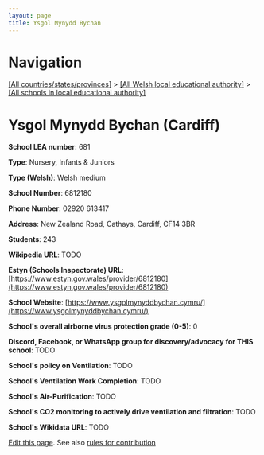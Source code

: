 ```yaml
---
layout: page
title: Ysgol Mynydd Bychan
---
```

# Navigation

[[All countries/states/provinces]](../../..) > [[All Welsh local educational authority]](../..) > [[All schools in local educational authority]](..)

# Ysgol Mynydd Bychan (Cardiff)

**School LEA number**: 681

**Type**: Nursery, Infants & Juniors

**Type (Welsh)**: Welsh medium

**School Number**: 6812180

**Phone Number**: 02920 613417

**Address**: New Zealand Road, Cathays, Cardiff, CF14 3BR

**Students**: 243

**Wikipedia URL**: TODO

**Estyn (Schools Inspectorate) URL**: [https://www.estyn.gov.wales/provider/6812180](https://www.estyn.gov.wales/provider/6812180)

**School Website**: [https://www.ysgolmynyddbychan.cymru/](https://www.ysgolmynyddbychan.cymru/)

**School's overall airborne virus protection grade (0-5)**: 0

**Discord, Facebook, or WhatsApp group for discovery/advocacy for THIS school**: TODO

**School's policy on Ventilation**: TODO

**School's Ventilation Work Completion**: TODO

**School's Air-Purification**: TODO

**School's CO2 monitoring to actively drive ventilation and filtration**: TODO

**School's Wikidata URL**: TODO




[Edit this page](https://github.com/ventilate-schools/Wales/edit/prif/./Cardiff/Ysgol_Mynydd_Bychan.md). See also [rules for contribution](../../../contribution-rules/)
